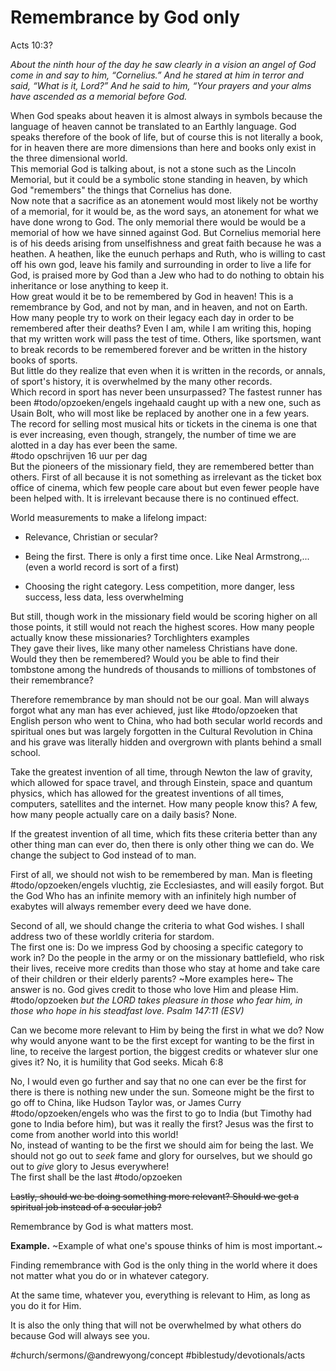# Remembrance by God only
Acts 10:3?

*About the ninth hour of the day he saw clearly in a vision an angel of God come in and say to him, “Cornelius.” And he stared at him in terror and said, “What is it, Lord?” And he said to him, “Your prayers and your alms have ascended as a memorial before God.* 

When God speaks about heaven it is almost always in symbols because the language of heaven cannot be translated to an Earthly language. God speaks therefore of the book of life, but of course this is not literally a book, for in heaven there are more dimensions than here and books only exist in the three dimensional world.  
This memorial God is talking about, is not a stone such as the Lincoln Memorial, but it could be a symbolic stone standing in heaven, by which God "remembers" the things that Cornelius has done.  
Now note that a sacrifice as an atonement would most likely not be worthy of a memorial, for it would be, as the word says, an atonement for what we have done wrong to God. The only memorial there would be would be a memorial of how we have sinned against God. But Cornelius memorial here is of his deeds arising from unselfishness and great faith because he was a heathen. A heathen, like the eunuch perhaps and Ruth, who is willing to cast off his own god, leave his family and surrounding in order to live a life for God, is praised more by God than a Jew who had to do nothing to obtain his inheritance or lose anything to keep it.  
How great would it be to be remembered by God in heaven! This is a remembrance by God, and not by man, and in heaven, and not on Earth.  
How many people try to work on their legacy each day in order to be remembered after their deaths? Even I am, while I am writing this, hoping that my written work will pass the test of time. Others, like sportsmen, want to break records to be remembered forever and be written in the history books of sports.  
But little do they realize that even when it is written in the records, or annals, of sport's history, it is overwhelmed by the many other records.  
Which record in sport has never been unsurpassed? The fastest runner has been #todo/opzoeken/engels ingehaald caught up with a new one, such as Usain Bolt, who will most like be replaced by another one in a few years.  
The record for selling most musical hits or tickets in the cinema is one that is ever increasing, even though, strangely, the number of time we are alotted in a day has ever been the same.  
#todo opschrijven 16 uur per dag  
But the pioneers of the missionary field, they are remembered better than others. First of all because it is not something as irrelevant as the ticket box office of cinema, which few people care about but even fewer people have been helped with. It is irrelevant because there is no continued effect.  

World measurements to make a lifelong impact: 
* Relevance, Christian or secular?  

* Being the first. There is only a first time once. Like Neal Armstrong,... (even a world record is sort of a first)  

* Choosing the right category. Less competition, more danger, less success, less data, less overwhelming  


But still, though work in the missionary field would be scoring higher on all those points, it still would not reach the highest scores. How many people actually know these missionaries? Torchlighters examples  
They gave their lives, like many other nameless Christians have done. Would they then be remembered? Would you be able to find their tombstone among the hundreds of thousands to millions of tombstones of their remembrance?  

Therefore remembrance by man should not be our goal. Man will always forgot what any man has ever achieved, just like #todo/opzoeken that English person who went to China, who had both secular world records and spiritual ones but was largely forgotten in the Cultural Revolution in China and his grave was literally hidden and overgrown with plants behind a small school.  

Take the greatest invention of all time, through Newton the law of gravity, which allowed for space travel, and through Einstein, space and quantum physics, which has allowed for the greatest inventions of all times, computers, satellites and the internet. How many people know this? A few, how many people actually care on a daily basis? None.  

If the greatest invention of all time, which fits these criteria better than any other thing man can ever do, then there is only other thing we can do. We change the subject to God instead of to man.  

First of all, we should not wish to be remembered by man. Man is fleeting #todo/opzoeken/engels vluchtig, zie Ecclesiastes, and will easily forgot. But the God Who has an infinite memory with an infinitely high number of exabytes will always remember every deed we have done.  

Second of all, we should change the criteria to what God wishes. I shall address two of these worldly criteria for stardom.  
The first one is: Do we impress God by choosing a specific category to work in? Do the people in the army or on the missionary battlefield, who risk their lives, receive more credits than those who stay at home and take care of their children or their elderly parents? ~More examples here~ 
The answer is no. God gives credit to those who love Him and please Him. #todo/opzoeken *but the LORD takes pleasure in those who fear him, in those who hope in his steadfast love. Psalm 147:11 (ESV)* 

Can we become more relevant to Him by being the first in what we do? Now why would anyone want to be the first except for wanting to be the first in line, to receive the largest portion, the biggest credits or whatever slur one gives it? No, it is humility that God seeks. Micah 6:8  

No, I would even go further and say that no one can ever be the first for there is there is nothing new under the sun. Someone might be the first to go off to China, like Hudson Taylor was, or James Curry #todo/opzoeken/engels who was the first to go to India (but Timothy had gone to India before him), but was it really the first? Jesus was the first to come from another world into this world!  
No, instead of wanting to be the first we should aim for being the last. We should not go out to *seek* fame and glory for ourselves, but we should go out to *give* glory to Jesus everywhere!  
The first shall be the last #todo/opzoeken 

~~Lastly, should we be doing something more relevant? Should we get a spiritual job instead of a secular job?~~

Remembrance by God is what matters most.  

**Example.** ~Example of what one's spouse thinks of him is most important.~

Finding remembrance with God is the only thing in the world where it does not matter what you do or in whatever category.  

At the same time, whatever you, everything is relevant to Him, as long as you do it for Him.  

It is also the only thing that will not be overwhelmed by what others do because God will always see you. 

#church/sermons/@andrewyong/concept
#biblestudy/devotionals/acts